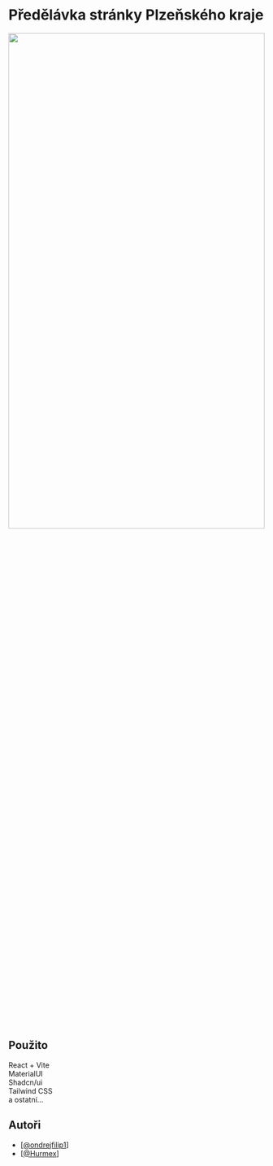 # Předělávka stránky Plzeňského kraje

<img src="https://user-images.githubusercontent.com/16319829/81180309-2b51f000-8fee-11ea-8a78-ddfe8c3412a7.png" width=100% height=50%>

<h2>Použito</h2>
React + Vite<br>
MaterialUI<br>
Shadcn/ui<br>
Tailwind CSS<br>
a ostatní...

## Autoři

- [[@ondrejfilip1](https://github.com/ondrejfilip1)]
- [[@Hurmex](https://github.com/Hurmex)]
